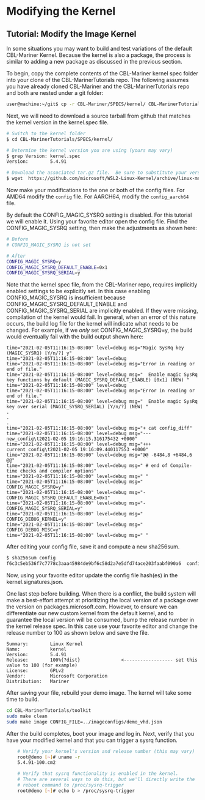 # Modifying the Kernel

## Tutorial: Modify the Image Kernel

In some situations you may want to build and test variations of the default CBL-Mariner Kernel.  Because the kernel is also a package, the process is similar to adding a new package as discussed in the previous section.  

To begin, copy the complete contents of the CBL-Mariner kernel spec folder into your clone of the CBL-MarinerTutorials repo.  The following assumes you have already cloned CBL-Mariner and the CBL-MarinerTutorials repo and both are nested under a git folder:

```bash
user@machine:~/git$ cp -r CBL-Mariner/SPECS/kernel/ CBL-MarinerTutorials/SPECS/kernel/ 
```
Next, we will need to download a source tarball from github that matches the kernel version in the kernel.spec file.

```bash
# Switch to the kernel folder
$ cd CBL-MarinerTutorials/SPECS/kernel/ 

# Determine the kernel version you are using (yours may vary)
$ grep Version: kernel.spec
Version:        5.4.91

# Download the associated tar.gz file.  Be sure to substitute your version number in the URL here
$ wget  https://github.com/microsoft/WSL2-Linux-Kernel/archive/linux-msft-5.4.91.tar.gz
```

Now make your modifications to the one or both of the config files.  For AMD64 modify the `config` file.  For AARCH64, modify the `config_aarch64` file.  

By default the CONFIG_MAGIC_SYSRQ setting is disabled.  For this tutorial we will enable it. Using your favorite editor open the config file.  Find the CONFIG_MAGIC_SYSRQ setting, then make the adjustments as shown here:
```bash
# Before
# CONFIG_MAGIC_SYSRQ is not set

# After
CONFIG_MAGIC_SYSRQ=y
CONFIG_MAGIC_SYSRQ_DEFAULT_ENABLE=0x1
CONFIG_MAGIC_SYSRQ_SERIAL=y
```

Note that the kernel spec file, from the CBL-Mariner repo, requires implicitly enabled settings to be explicitly set.  In this case enabling CONFIG_MAGIC_SYSRQ is insufficient because CONFIG_MAGIC_SYSRQ_DEFAULT_ENABLE and CONFIG_MAGIC_SYSRQ_SERIAL are implicitly enabled.  If they were missing, compilation of the kernel would fail.  In general, when an error of this nature occurs, the build log file for the kernel will indicate what needs to be changed.  For example, if we _only_ set CONFIG_MAGIC_SYSRQ=y, the build would eventually fail with the build output shown here:

```
time="2021-02-05T11:16:15-08:00" level=debug msg="Magic SysRq key (MAGIC_SYSRQ) [Y/n/?] y"
time="2021-02-05T11:16:15-08:00" level=debug
time="2021-02-05T11:16:15-08:00" level=debug msg="Error in reading or end of file."
time="2021-02-05T11:16:15-08:00" level=debug msg="  Enable magic SysRq key functions by default (MAGIC_SYSRQ_DEFAULT_ENABLE) [0x1] (NEW) "
time="2021-02-05T11:16:15-08:00" level=debug
time="2021-02-05T11:16:15-08:00" level=debug msg="Error in reading or end of file."
time="2021-02-05T11:16:15-08:00" level=debug msg="  Enable magic SysRq key over serial (MAGIC_SYSRQ_SERIAL) [Y/n/?] (NEW) "
.
.
.
time="2021-02-05T11:16:15-08:00" level=debug msg="+ cat config_diff"
time="2021-02-05T11:16:15-08:00" level=debug msg="--- new_config\t2021-02-05 19:16:15.316175432 +0000"
time="2021-02-05T11:16:15-08:00" level=debug msg="+++ current_config\t2021-02-05 19:16:09.440117553 +0000"
time="2021-02-05T11:16:15-08:00" level=debug msg="@@ -6484,8 +6484,6 @@"
time="2021-02-05T11:16:15-08:00" level=debug msg=" # end of Compile-time checks and compiler options"
time="2021-02-05T11:16:15-08:00" level=debug msg=" "
time="2021-02-05T11:16:15-08:00" level=debug msg=" CONFIG_MAGIC_SYSRQ=y"
time="2021-02-05T11:16:15-08:00" level=debug msg="-CONFIG_MAGIC_SYSRQ_DEFAULT_ENABLE=0x1"
time="2021-02-05T11:16:15-08:00" level=debug msg="-CONFIG_MAGIC_SYSRQ_SERIAL=y"
time="2021-02-05T11:16:15-08:00" level=debug msg=" CONFIG_DEBUG_KERNEL=y"
time="2021-02-05T11:16:15-08:00" level=debug msg=" CONFIG_DEBUG_MISC=y"
time="2021-02-05T11:16:15-08:00" level=debug msg=" "
```

After editing your config file, save it and compute a new sha256sum.

```bash
$ sha256sum config
f6c3c5eb536f7c7778c3aaa45984de9bf6c58d2a7e5dfd74ace203faabf090a6  config
```

Now, using your favorite editor update the config file hash(es) in the kernel.signatures.json.

One last step before building.  When there is a conflict, the build system will make a best-effort attempt at prioritizing the local version of a package over the version on packages.microsoft.com.  However, to ensure we can differentiate our new custom kernel from the default kernel, and to guarantee the local version will be consumed, bump the release number in the kernel release spec. In this case use your favorite editor and change the release number to 100 as shown below and save the file.

```
Summary:        Linux Kernel
Name:           kernel
Version:        5.4.91
Release:        100%{?dist}               <------------------ set this value to 100 (for example)
License:        GPLv2
Vendor:         Microsoft Corporation
Distribution:   Mariner
```

After saving your file, rebuild your demo image.  The kernel will take some time to build.

```bash
cd CBL-MarinerTutorials/toolkit
sudo make clean
sudo make image CONFIG_FILE=../imageconfigs/demo_vhd.json
```

After the build completes, boot your image and log in.  Next, verify that you have your modified kernel and that you can trigger a sysrq function.

```bash
    # Verify your kernel's version and release number (this may vary)
    root@demo [~]# uname -r
    5.4.91-100.cm2

    # Verify that sysrq functionality is enabled in the kernel.  
    # There are several ways to do this, but we'll directly write the
    # reboot command to /proc/sysrq-trigger 
    root@demo [~]# echo b > /proc/sysrq-trigger
```
